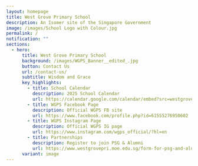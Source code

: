 ```yaml
---
layout: homepage
title: West Grove Primary School
description: An Isomer site of the Singapore Government
image: /images/School Logo with Colour.jpg
permalink: /
notification: ""
sections:
  - hero:
      title: West Grove Primary School
      background: /images/WGPS_Banner__edited_.jpg
      button: Contact Us
      url: /contact-us/
      subtitle: Wisdom and Grace
      key_highlights:
        - title: School Calendar
          description: 2025 School Calendar
          url: https://calendar.google.com/calendar/embed?src=westgroveps1%40gmail.com&ctz=Asia%2FSingapore
        - title: WGPS Facebook Page
          description: Official WGPS FB site
          url: https://www.facebook.com/profile.php?id=61555276950602
        - title: WGPS Instagram Page
          description: Official WGPS IG page
          url: https://www.instagram.com/wgps_official/?hl=en
        - title: Partnerships
          description: Register to join PSG & Alumni
          url: https://www.westgrovepri.moe.edu.sg/form-for-psg-and-alumni/registration-form-to-join-wgps-alumni/
      variant: image
---
```

